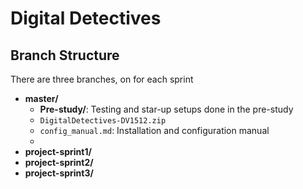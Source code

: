 # Digital Detectives 

## Branch Structure
There are three branches, on for each sprint

- **master/**
  - **Pre-study/**: Testing and star-up setups done in the pre-study
  - `DigitalDetectives-DV1512.zip`
  - `config_manual.md`: Installation and configuration manual
  - 
- **project-sprint1/**
- **project-sprint2/**
- **project-sprint3/**
